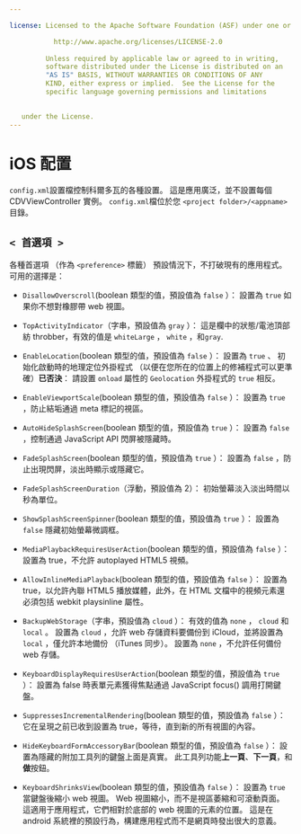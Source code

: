 ```yaml
---

license: Licensed to the Apache Software Foundation (ASF) under one or more contributor license agreements. See the NOTICE file distributed with this work for additional information regarding copyright ownership. The ASF licenses this file to you under the Apache License, Version 2.0 (the "License"); you may not use this file except in compliance with the License. You may obtain a copy of the License at

           http://www.apache.org/licenses/LICENSE-2.0
    
         Unless required by applicable law or agreed to in writing,
         software distributed under the License is distributed on an
         "AS IS" BASIS, WITHOUT WARRANTIES OR CONDITIONS OF ANY
         KIND, either express or implied.  See the License for the
         specific language governing permissions and limitations
    

   under the License.
---
```


# iOS 配置

`config.xml`設置檔控制科爾多瓦的各種設置。 這是應用廣泛，並不設置每個 CDVViewController 實例。 `config.xml`檔位於您 `<project folder>/<appname>` 目錄。

## `< 首選項 >`

各種首選項 （作為 `<preference>` 標籤） 預設情況下，不打破現有的應用程式。可用的選擇是：

*   `DisallowOverscroll`(boolean 類型的值，預設值為 `false` ）： 設置為 `true` 如果你不想對橡膠帶 web 視圖。

*   `TopActivityIndicator`（字串，預設值為 `gray` ）： 這是欄中的狀態/電池頂部紡 throbber，有效的值是 `whiteLarge` ， `white` ，和`gray`.

*   `EnableLocation`(boolean 類型的值，預設值為 `false` ）： 設置為 `true` 、 初始化啟動時的地理定位外掛程式 （以便在您所在的位置上的修補程式可以更準確）**已否決**： 請設置 `onload` 屬性的 `Geolocation` 外掛程式的 `true` 相反。

*   `EnableViewportScale`(boolean 類型的值，預設值為 `false` ）： 設置為 `true` ，防止結垢通過 meta 標記的視區。

*   `AutoHideSplashScreen`(boolean 類型的值，預設值為 `true` ）： 設置為 `false` ，控制通過 JavaScript API 閃屏被隱藏時。

*   `FadeSplashScreen`(boolean 類型的值，預設值為 `true` ）： 設置為 `false` ，防止出現閃屏，淡出時顯示或隱藏它。

*   `FadeSplashScreenDuration`（浮動，預設值為 2）： 初始螢幕淡入淡出時間以秒為單位。

*   `ShowSplashScreenSpinner`(boolean 類型的值，預設值為 `true` ）： 設置為 `false` 隱藏初始螢幕微調框。

*   `MediaPlaybackRequiresUserAction`(boolean 類型的值，預設值為 `false` ）： 設置為 true，不允許 autoplayed HTML5 視頻。

*   `AllowInlineMediaPlayback`(boolean 類型的值，預設值為 `false` ）： 設置為 true，以允許內聯 HTML5 播放媒體，此外，在 HTML 文檔中的視頻元素還必須包括 webkit playsinline 屬性。

*   `BackupWebStorage`（字串，預設值為 `cloud` ）： 有效的值為 `none` ， `cloud` 和 `local` 。 設置為 `cloud` ，允許 web 存儲資料要備份到 iCloud，並將設置為 `local` ，僅允許本地備份 （iTunes 同步）。 設置為 `none` ，不允許任何備份 web 存儲。

*   `KeyboardDisplayRequiresUserAction`(boolean 類型的值，預設值為 `true` ）： 設置為 false 時表單元素獲得焦點通過 JavaScript focus() 調用打開鍵盤。

*   `SuppressesIncrementalRendering`(boolean 類型的值，預設值為 `false` ）： 它在呈現之前已收到設置為 true，等待，直到新的所有視圖的內容。

*   `HideKeyboardFormAccessoryBar`(boolean 類型的值，預設值為 `false` ）： 設置為隱藏的附加工具列的鍵盤上面是真實。 此工具列功能**上一頁**、**下一頁**，和**做**按鈕。

*   `KeyboardShrinksView`(boolean 類型的值，預設值為 `false` ）： 設置為 `true` 當鍵盤後縮小 web 視圖。 Web 視圖縮小，而不是視區萎縮和可滾動頁面。 這適用于應用程式，它們相對於底部的 web 視圖的元素的位置。 這是在 android 系統裡的預設行為，構建應用程式而不是網頁時發出很大的意義。